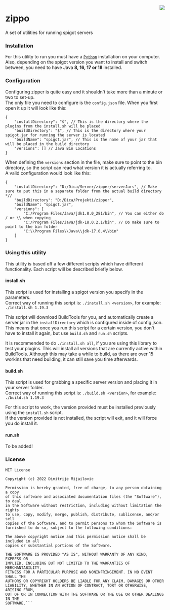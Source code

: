 <img src = "https://imgur.com/gbqLnnM.png" align = "right"></img>
# zippo
A set of utilities for running spigot servers 

### Installation
For this utility to run you must have a [``Python``](https://www.python.org/downloads/) installation on your computer. <br>
Also, depending on the spigot version you want to install and switch between, you need to have Java <b>8, 16, 17 or 18 </b>installed.

### Configuration
Configuring zipper is quite easy and it shouldn't take more than a minute or two to set-up. <br>
The only file you need to configure is the `config.json` file. When you first open it up it will look like this:

```json5
{
	"installDirectory": "$", // This is the directory where the plugins from the install.sh will be placed 
	"buildDirectory": "$", // This is the directory where your spigot.jar for running the server is located
	"buildName": "spigot.jar", // This is the name of your jar that will be placed in the build directory
	"versions": [] // Java Bin Locations 
}
```

When defining the ``versions`` section in the file, make sure to point to the bin directory, so the script can read 
what version it is actually referring to. <br>
A valid configuration would look like this:

```json5
{
	"installDirectory": "D:/Dica/Server/zipper/serverJars", // Make sure to put this in a separate folder from the actual build directory *//
	"buildDirectory": "D:/Dica/Projekti/zipper",
	"buildName": "spigot.jar",
	"versions": [
		"C:/Program Files/Java/jdk1.8.0_281/bin", // You can either do / or \\ when copying
		"C:/Program Files/Java/jdk-18.0.2.1/bin", // Do make sure to point to the bin folder
		"C:\\Program Files\\Java\\jdk-17.0.4\\bin"
	]
}
```

### Using this utility
This utility is based off a few different scripts which have different functionality. Each script will be described briefly below.

#### install.sh
This script is used for installing a spigot version you specify in the parameters. <br>
Correct way of running this script is: ``./install.sh <version>``, for example: ``./install.sh 1.19.3``

This script will download BuildTools for you, and automatically create a server jar in the ``installDirectory`` which is configured inside of config.json.
This means that once you run this script for a certain version, you don't have to install it again, but use ``build.sh`` and ``run.sh`` scripts.

It is recommended to do ``./install.sh all``, if you are using this library to test your plugins. This will install all versions that are currently active within BuildTools. Although this may take a while to build,
as there are over 15 workins that need building, it can still save you time afterwards.

#### build.sh
This script is used for grabbing a specific server version and placing it in your server folder. <br>
Correct way of running this script is: ``./build.sh <version>``, for example: ``./build.sh 1.19.3``

For this script to work, the version provided must be installed previously using the ``install.sh`` script. <br>
If the version provided is not installed, the script will exit, and it will force you do install it.

#### run.sh
To be added!


### License
```
MIT License

Copyright (c) 2022 Dimitrije Mijailovic

Permission is hereby granted, free of charge, to any person obtaining a copy
of this software and associated documentation files (the "Software"), to deal
in the Software without restriction, including without limitation the rights
to use, copy, modify, merge, publish, distribute, sublicense, and/or sell
copies of the Software, and to permit persons to whom the Software is
furnished to do so, subject to the following conditions:

The above copyright notice and this permission notice shall be included in all
copies or substantial portions of the Software.

THE SOFTWARE IS PROVIDED "AS IS", WITHOUT WARRANTY OF ANY KIND, EXPRESS OR
IMPLIED, INCLUDING BUT NOT LIMITED TO THE WARRANTIES OF MERCHANTABILITY,
FITNESS FOR A PARTICULAR PURPOSE AND NONINFRINGEMENT. IN NO EVENT SHALL THE
AUTHORS OR COPYRIGHT HOLDERS BE LIABLE FOR ANY CLAIM, DAMAGES OR OTHER
LIABILITY, WHETHER IN AN ACTION OF CONTRACT, TORT OR OTHERWISE, ARISING FROM,
OUT OF OR IN CONNECTION WITH THE SOFTWARE OR THE USE OR OTHER DEALINGS IN THE
SOFTWARE.```
